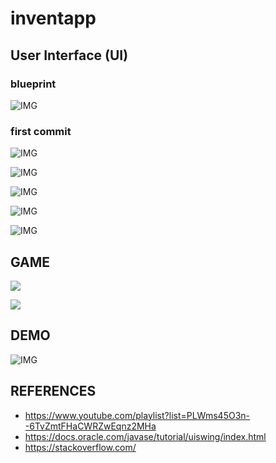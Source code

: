 # inventapp

## User Interface (UI)

### blueprint
![IMG](https://i.hizliresim.com/WuMufr.png)

### first commit
![IMG](https://i.hizliresim.com/GOpPDK.png)

![IMG](https://i.hizliresim.com/ptrn3p.png)

![IMG](https://i.hizliresim.com/bneKhL.png)

![IMG](https://i.hizliresim.com/rLXJiZ.png)

![IMG](https://i.hizliresim.com/tBIRQG.png)

## GAME

![](https://i.hizliresim.com/NmUmvB.png)

![](https://i.hizliresim.com/3de6sw.png)


## DEMO
![IMG](https://i.imgur.com/bUm264j.gif)

## REFERENCES
* https://www.youtube.com/playlist?list=PLWms45O3n--6TvZmtFHaCWRZwEqnz2MHa
* https://docs.oracle.com/javase/tutorial/uiswing/index.html
* https://stackoverflow.com/
